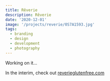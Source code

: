 ```yaml
---
title: Rêverie
description: Rêverie
date: '2020-12-01'
image: '/projects/reverie/0S7A1593.jpg'
tags:
  - branding
  - design
  - development
  - photography
---
```


Working on it...

In the interim, check out [reverieglutenfree.com](https://reverieglutenfree.com)
